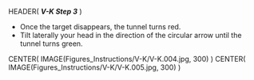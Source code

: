 HEADER( *__V-K Step 3__* )

- Once the target disappears, the tunnel turns red.
- Tilt laterally your head in the direction of the circular arrow until the tunnel turns green.

CENTER( IMAGE(Figures_Instructions/V-K/V-K.004.jpg, 300) )
CENTER( IMAGE(Figures_Instructions/V-K/V-K.005.jpg, 300) )
